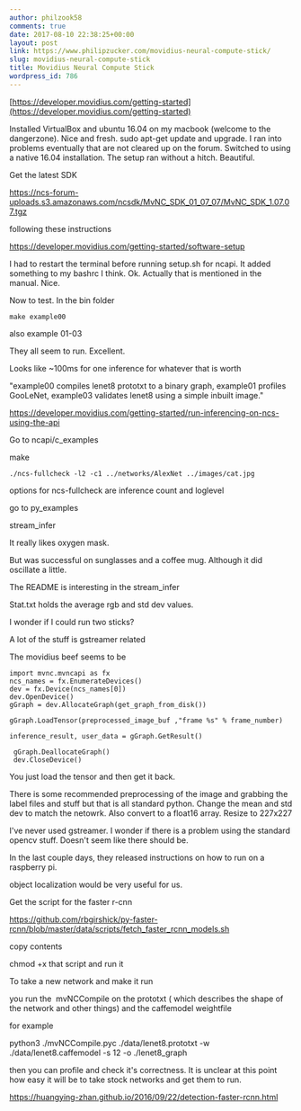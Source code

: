 ```yaml
---
author: philzook58
comments: true
date: 2017-08-10 22:38:25+00:00
layout: post
link: https://www.philipzucker.com/movidius-neural-compute-stick/
slug: movidius-neural-compute-stick
title: Movidius Neural Compute Stick
wordpress_id: 786
---
```


[https://developer.movidius.com/getting-started](https://developer.movidius.com/getting-started)

Installed VirtualBox and ubuntu 16.04 on my macbook (welcome to the dangerzone). Nice and fresh. sudo apt-get update and upgrade. I ran into problems eventually that are not cleared up on the forum. Switched to using a native 16.04 installation. The setup ran without a hitch. Beautiful.

Get the latest SDK

https://ncs-forum-uploads.s3.amazonaws.com/ncsdk/MvNC_SDK_01_07_07/MvNC_SDK_1.07.07.tgz

following these instructions

https://developer.movidius.com/getting-started/software-setup

I had to restart the terminal before running setup.sh for ncapi. It added something to my bashrc I think. Ok. Actually that is mentioned in the manual. Nice.

Now to test. In the bin folder

    
    make example00


also example 01-03

They all seem to run. Excellent.

Looks like ~100ms for one inference for whatever that is worth

"example00 compiles lenet8 prototxt to a binary graph, example01 profiles GooLeNet, example03 validates lenet8 using a simple inbuilt image."

https://developer.movidius.com/getting-started/run-inferencing-on-ncs-using-the-api

Go to ncapi/c_examples

make

    
    ./ncs-fullcheck -l2 -c1 ../networks/AlexNet ../images/cat.jpg




options for ncs-fullcheck are inference count and loglevel

go to py_examples

stream_infer

It really likes oxygen mask.

But was successful on sunglasses and a coffee mug. Although it did oscillate a little.

The README is interesting in the stream_infer

Stat.txt holds the average rgb and std dev values.

I wonder if I could run two sticks?

A lot of the stuff is gstreamer related

The movidius beef seems to be

    
    import mvnc.mvncapi as fx
    ncs_names = fx.EnumerateDevices()
    dev = fx.Device(ncs_names[0])
    dev.OpenDevice()
    gGraph = dev.AllocateGraph(get_graph_from_disk())
    
    gGraph.LoadTensor(preprocessed_image_buf ,"frame %s" % frame_number)
    
    inference_result, user_data = gGraph.GetResult()
    
     gGraph.DeallocateGraph()
     dev.CloseDevice()


You just load the tensor and then get it back.

There is some recommended preprocessing of the image and grabbing the label files and stuff but that is all standard python. Change the mean and std dev to match the netowrk. Also convert to a float16 array. Resize to 227x227

I've never used gstreamer. I wonder if there is a problem using the standard opencv stuff. Doesn't seem like there should be.



In the last couple days, they released instructions on how to run on a raspberry pi.



object localization would be very useful for us.

Get the script for the faster r-cnn

https://github.com/rbgirshick/py-faster-rcnn/blob/master/data/scripts/fetch_faster_rcnn_models.sh

copy contents

chmod +x that script and run it



To take a new network and make it run

you run the  mvNCCompile on the prototxt ( which describes the shape of the network and other things) and the caffemodel weightfile

for example

python3 ./mvNCCompile.pyc ./data/lenet8.prototxt -w ./data/lenet8.caffemodel -s 12 -o ./lenet8_graph

then you can profile and check it's correctness. It is unclear at this point how easy it will be to take stock networks and get them to run.

https://huangying-zhan.github.io/2016/09/22/detection-faster-rcnn.html






